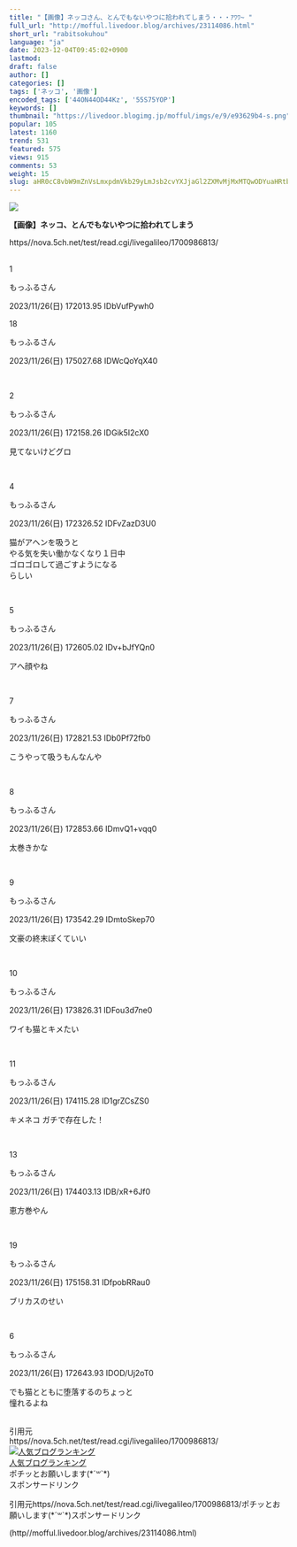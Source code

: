 ```yaml
---
title: "【画像】ネッコさん、とんでもないやつに拾われてしまう・・・ｱﾜﾜ~ "
full_url: "http://mofful.livedoor.blog/archives/23114086.html"
short_url: "rabitsokuhou"
language: "ja"
date: 2023-12-04T09:45:02+0900
lastmod: 
draft: false
author: []
categories: []
tags: ['ネッコ', '画像']
encoded_tags: ['44ON44OD44Kz', '55S75YOP']
keywords: []
thumbnail: "https://livedoor.blogimg.jp/mofful/imgs/e/9/e93629b4-s.png"
popular: 105
latest: 1160
trend: 531
featured: 575
views: 915
comments: 53
weight: 15
slug: aHR0cC8vbW9mZnVsLmxpdmVkb29yLmJsb2cvYXJjaGl2ZXMvMjMxMTQwODYuaHRtbA==
---
```


![](https://livedoor.blogimg.jp/mofful/imgs/e/9/e93629b4-s.png)

<div><p><b><p>【画像】ネッコ、とんでもないやつに拾われてしまう</p></b> https//nova.5ch.net/test/read.cgi/livegalileo/1700986813/</p><p class='t_h'><br>1 <p>もっふるさん</p> <p> 2023/11/26(日) 172013.95 IDbVufPywh0</p></p><p class='t_h t_i'>18 <p>もっふるさん</p> <p> 2023/11/26(日) 175027.68 IDWcQoYqX40</p></p> <br> <p class='t_h'>2 <p>もっふるさん</p> <p> 2023/11/26(日) 172158.26 IDGik5I2cX0</p></p> <p class='t_b'> 見てないけどグロ </p><br> <p class='t_h'>4 <p>もっふるさん</p> <p> 2023/11/26(日) 172326.52 IDFvZazD3U0</p></p> <p class='t_b'> 猫がアヘンを吸うと <br> やる気を失い働かなくなり１日中<br>ゴロゴロして過ごすようになる<br>らしい </p><br> <p class='t_h'>5 <p>もっふるさん</p> <p> 2023/11/26(日) 172605.02 IDv+bJfYQn0</p></p> <p class='t_b'> アへ顔やね </p><br> <p class='t_h'>7 <p>もっふるさん</p> <p> 2023/11/26(日) 172821.53 IDb0Pf72fb0</p></p> <p class='t_b'> こうやって吸うもんなんや </p><br> <p class='t_h'>8 <p>もっふるさん</p> <p> 2023/11/26(日) 172853.66 IDmvQ1+vqq0</p></p> <p class='t_b'> 太巻きかな </p><br> <p class='t_h'>9 <p>もっふるさん</p> <p> 2023/11/26(日) 173542.29 IDmtoSkep70</p></p> <p class='t_b'> 文豪の終末ぽくていい </p><br> <p class='t_h'>10 <p>もっふるさん</p> <p> 2023/11/26(日) 173826.31 IDFou3d7ne0</p></p> <p class='t_b'> ワイも猫とキメたい </p><br> <p class='t_h'>11 <p>もっふるさん</p> <p> 2023/11/26(日) 174115.28 ID1grZCsZS0</p></p> <p class='t_b'> キメネコ ガチで存在した！ </p><br> <p class='t_h'>13 <p>もっふるさん</p> <p> 2023/11/26(日) 174403.13 IDB/xR+6Jf0</p></p> <p class='t_b'> 恵方巻やん </p><br> <p class='t_h'>19 <p>もっふるさん</p> <p> 2023/11/26(日) 175158.31 IDfpobRRau0</p></p> <p class='t_b'> ブリカスのせい </p><br> <p class='t_h'>6 <p>もっふるさん</p> <p> 2023/11/26(日) 172643.93 IDOD/Uj2oT0</p></p> <p class='t_b'> でも猫とともに堕落するのちょっと<br>憧れるよね </p><br>引用元<br>https//nova.5ch.net/test/read.cgi/livegalileo/1700986813/<br><a href='//blog.with2.net/link/?2036932'><img src='https//blog.with2.net/img/banner/banner_21.gif' title='人気ブログランキング'></a><br><a href='//blog.with2.net/link/?2036932'>人気ブログランキング</a><br>ポチッとお願いします(*´꒳`*)<br>スポンサードリンク<br><img border='0' width='1' height='1' src='https//www11.a8.net/0.gif?a8mat=3BDUGQ+4RHMA+2HOM+BS629' alt=''> <p>引用元https//nova.5ch.net/test/read.cgi/livegalileo/1700986813/ポチッとお願いします(*´꒳`*)スポンサードリンク</p></div>

(http//mofful.livedoor.blog/archives/23114086.html)
